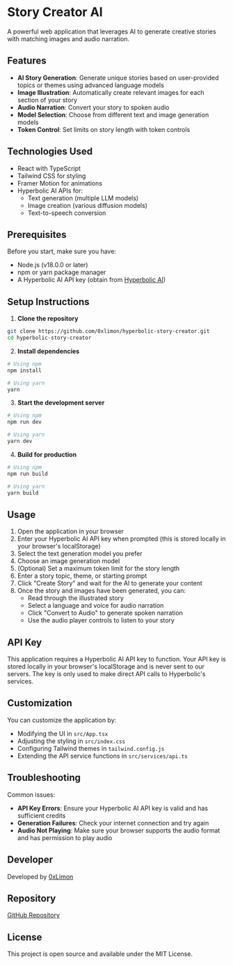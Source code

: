 # Story Creator AI

A powerful web application that leverages AI to generate creative stories with matching images and audio narration.

## Features

- **AI Story Generation**: Generate unique stories based on user-provided topics or themes using advanced language models
- **Image Illustration**: Automatically create relevant images for each section of your story 
- **Audio Narration**: Convert your story to spoken audio
- **Model Selection**: Choose from different text and image generation models
- **Token Control**: Set limits on story length with token controls

## Technologies Used

- React with TypeScript
- Tailwind CSS for styling
- Framer Motion for animations
- Hyperbolic AI APIs for:
  - Text generation (multiple LLM models)
  - Image creation (various diffusion models)
  - Text-to-speech conversion

## Prerequisites

Before you start, make sure you have:

- Node.js (v18.0.0 or later)
- npm or yarn package manager
- A Hyperbolic AI API key (obtain from [Hyperbolic AI](https://hyperbolic.xyz))

## Setup Instructions

1. **Clone the repository**

```bash
git clone https://github.com/0xlimon/hyperbolic-story-creator.git
cd hyperbolic-story-creator
```

2. **Install dependencies**

```bash
# Using npm
npm install

# Using yarn
yarn
```

3. **Start the development server**

```bash
# Using npm
npm run dev

# Using yarn
yarn dev
```

4. **Build for production**

```bash
# Using npm
npm run build

# Using yarn
yarn build
```

## Usage

1. Open the application in your browser
2. Enter your Hyperbolic AI API key when prompted (this is stored locally in your browser's localStorage)
3. Select the text generation model you prefer
4. Choose an image generation model
5. (Optional) Set a maximum token limit for the story length
6. Enter a story topic, theme, or starting prompt
7. Click "Create Story" and wait for the AI to generate your content
8. Once the story and images have been generated, you can:
   - Read through the illustrated story
   - Select a language and voice for audio narration
   - Click "Convert to Audio" to generate spoken narration
   - Use the audio player controls to listen to your story

## API Key

This application requires a Hyperbolic AI API key to function. Your API key is stored locally in your browser's localStorage and is never sent to our servers. The key is only used to make direct API calls to Hyperbolic's services.

## Customization

You can customize the application by:

- Modifying the UI in `src/App.tsx`
- Adjusting the styling in `src/index.css`
- Configuring Tailwind themes in `tailwind.config.js`
- Extending the API service functions in `src/services/api.ts`

## Troubleshooting

Common issues:

- **API Key Errors**: Ensure your Hyperbolic AI API key is valid and has sufficient credits
- **Generation Failures**: Check your internet connection and try again
- **Audio Not Playing**: Make sure your browser supports the audio format and has permission to play audio

## Developer

Developed by [0xLimon](https://x.com/zxLimon_)

## Repository

[GitHub Repository](https://github.com/0xlimon/hyperbolic-story-creator)

## License

This project is open source and available under the MIT License.
